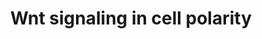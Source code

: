 ---
annotations:
- type: Pathway Ontology
  value: Wnt signaling pathway
- type: Pathway Ontology
  value: '"Wnt signaling'
authors:
- Kyook
- MaintBot
- Ddigles
- Eweitz
description: The Wnt pathway functions in many aspects of vulval development, it is
  required in the specification of vulval precursor cell competance, regulation of
  vulval induction, and the establishment of polarity of the P7.p cell, as diagrammed
  here.
last-edited: 2021-05-24
organisms:
- Caenorhabditis elegans
redirect_from:
- /index.php/Pathway:WP2222
- /instance/WP2222
schema-jsonld:
- '@context': https://schema.org/
  '@id': https://wikipathways.github.io/pathways/WP2222.html
  '@type': Dataset
  creator:
    '@type': Organization
    name: WikiPathways
  description: The Wnt pathway functions in many aspects of vulval development, it
    is required in the specification of vulval precursor cell competance, regulation
    of vulval induction, and the establishment of polarity of the P7.p cell, as diagrammed
    here.
  keywords:
  - LIN-44
  - LIN-18
  - POP-1
  - CWN-1
  - LIN-17
  - MOM-2
  - lin-11
  license: CC0
  name: Wnt signaling in cell polarity
seo: CreativeWork
title: Wnt signaling in cell polarity
wpid: WP2222
---